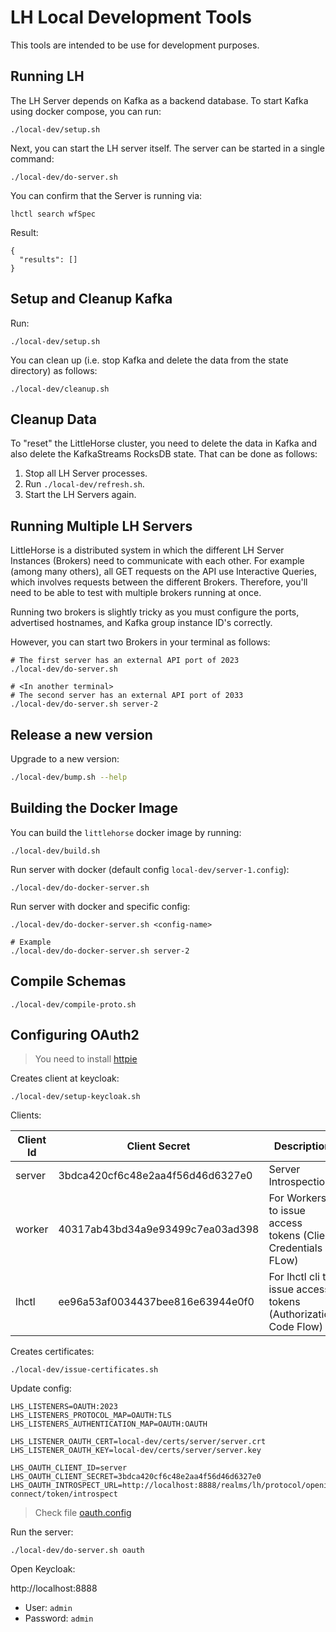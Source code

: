 # LH Local Development Tools

This tools are intended to be use for development purposes.

## Running LH

The LH Server depends on Kafka as a backend database. To start Kafka using docker compose, you can run:

```
./local-dev/setup.sh
```

Next, you can start the LH server itself. The server can be started in a single command:

```
./local-dev/do-server.sh
```

You can confirm that the Server is running via:

```
lhctl search wfSpec
```

Result:

```
{
  "results": []
}
```

## Setup and Cleanup Kafka

Run:

```
./local-dev/setup.sh
```

You can clean up (i.e. stop Kafka and delete the data from the state directory) as follows:

```
./local-dev/cleanup.sh
```

## Cleanup Data

To "reset" the LittleHorse cluster, you need to delete the data in Kafka and also delete the KafkaStreams RocksDB state. That can be done as follows:

1. Stop all LH Server processes.
2. Run `./local-dev/refresh.sh`.
3. Start the LH Servers again.

## Running Multiple LH Servers

LittleHorse is a distributed system in which the different LH Server Instances (Brokers) need to communicate with each other. For example (among many others), all GET requests on the API use Interactive Queries, which involves requests between the different Brokers. Therefore, you'll need to be able to test with multiple brokers running at once.

Running two brokers is slightly tricky as you must configure the ports, advertised hostnames, and Kafka group instance ID's correctly.

However, you can start two Brokers in your terminal as follows:

```
# The first server has an external API port of 2023
./local-dev/do-server.sh

# <In another terminal>
# The second server has an external API port of 2033
./local-dev/do-server.sh server-2
```

## Release a new version

Upgrade to a new version:

```bash
./local-dev/bump.sh --help
```

## Building the Docker Image

You can build the `littlehorse` docker image by running:

```
./local-dev/build.sh
```

Run server with docker (default config `local-dev/server-1.config`):

```
./local-dev/do-docker-server.sh
```

Run server with docker and specific config:

```
./local-dev/do-docker-server.sh <config-name>

# Example
./local-dev/do-docker-server.sh server-2
```

## Compile Schemas

```
./local-dev/compile-proto.sh
```

## Configuring OAuth2

> You need to install [httpie](https://httpie.io/cli)

Creates client at keycloak:

```
./local-dev/setup-keycloak.sh
```

Clients:

| Client Id | Client Secret                    | Description                                                    |
| --------- | -------------------------------- | -------------------------------------------------------------- |
| server    | 3bdca420cf6c48e2aa4f56d46d6327e0 | Server Introspection                                           |
| worker    | 40317ab43bd34a9e93499c7ea03ad398 | For Workers to issue access tokens (Client Credentials FLow)   |
| lhctl     | ee96a53af0034437bee816e63944e0f0 | For lhctl cli to issue access tokens (Authorization Code Flow) |

Creates certificates:

```
./local-dev/issue-certificates.sh
```

Update config:

```
LHS_LISTENERS=OAUTH:2023
LHS_LISTENERS_PROTOCOL_MAP=OAUTH:TLS
LHS_LISTENERS_AUTHENTICATION_MAP=OAUTH:OAUTH

LHS_LISTENER_OAUTH_CERT=local-dev/certs/server/server.crt
LHS_LISTENER_OAUTH_KEY=local-dev/certs/server/server.key

LHS_OAUTH_CLIENT_ID=server
LHS_OAUTH_CLIENT_SECRET=3bdca420cf6c48e2aa4f56d46d6327e0
LHS_OAUTH_INTROSPECT_URL=http://localhost:8888/realms/lh/protocol/openid-connect/token/introspect
```

> Check file [oauth.config](configs/oauth.config)


Run the server:

```
./local-dev/do-server.sh oauth
```

Open Keycloak:

http://localhost:8888

- User: `admin`
- Password: `admin`
